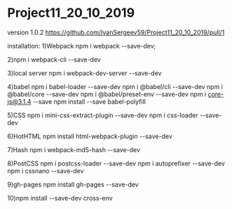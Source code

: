 # Project11_20_10_2019
version 1.0.2
https://github.com/IvanSergeev59/Project11_20_10_2019/pull/1

installation:
1)Webpack npm i webpack --save-dev;

2)npm i webpack-cli --save-dev

3)local server
npm i webpack-dev-server --save-dev

4)babel
npm i babel-loader --save-dev
npm i @babel/cli --save-dev
npm i @babel/core --save-dev
npm i @babel/preset-env --save-dev
npm i core-js@3.1.4 --save
npm install --save babel-polyfill

5)CSS
npm i mini-css-extract-plugin --save-dev
npm i css-loader --save-dev

6)HotHTML
npm install html-webpack-plugin --save-dev

7)Hash
npm i webpack-md5-hash --save-dev

8)PostCSS
npm i postcss-loader --save-dev
npm i autoprefixer --save-dev
npm i cssnano --save-dev

9)gh-pages
npm install gh-pages --save-dev

10)npm install --save-dev cross-env